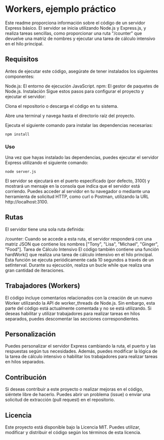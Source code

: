 # Workers, ejemplo práctico
Este readme proporciona información sobre el código de un servidor Express básico. El servidor se inicia utilizando Node.js y Express.js, y realiza tareas sencillas, como proporcionar una ruta "/counter" que devuelve una matriz de nombres y ejecutar una tarea de cálculo intensivo en el hilo principal.

## Requisitos
Antes de ejecutar este código, asegúrate de tener instalados los siguientes componentes:

Node.js: El entorno de ejecución JavaScript.
npm: El gestor de paquetes de Node.js.
Instalación
Sigue estos pasos para configurar el proyecto y ejecutar el servidor:

Clona el repositorio o descarga el código en tu sistema.

Abre una terminal y navega hasta el directorio raíz del proyecto.

Ejecuta el siguiente comando para instalar las dependencias necesarias:

`npm install`

### Uso
Una vez que hayas instalado las dependencias, puedes ejecutar el servidor Express utilizando el siguiente comando:

`node server.js`

El servidor se ejecutará en el puerto especificado (por defecto, 3100) y mostrará un mensaje en la consola que indica que el servidor está corriendo. Puedes acceder al servidor en tu navegador o mediante una herramienta de solicitud HTTP, como curl o Postman, utilizando la URL http://localhost:3100.

## Rutas
El servidor tiene una sola ruta definida:

/counter: Cuando se accede a esta ruta, el servidor responderá con una matriz JSON que contiene los nombres ["Tony", "Lisa", "Michael", "Ginger", "Food"].
Tarea de Cálculo Intensivo
El código también contiene una función hardWork() que realiza una tarea de cálculo intensivo en el hilo principal. Esta función se ejecuta periódicamente cada 10 segundos a través de un setInterval. Durante su ejecución, realiza un bucle while que realiza una gran cantidad de iteraciones.

## Trabajadores (Workers)
El código incluye comentarios relacionados con la creación de un nuevo Worker utilizando la API de worker_threads de Node.js. Sin embargo, esta parte del código está actualmente comentada y no se está utilizando. Si deseas habilitar y utilizar trabajadores para realizar tareas en hilos separados, puedes descomentar las secciones correspondientes.

## Personalización
Puedes personalizar el servidor Express cambiando la ruta, el puerto y las respuestas según tus necesidades. Además, puedes modificar la lógica de la tarea de cálculo intensivo o habilitar los trabajadores para realizar tareas en hilos separados.

## Contribución
Si deseas contribuir a este proyecto o realizar mejoras en el código, siéntete libre de hacerlo. Puedes abrir un problema (issue) o enviar una solicitud de extracción (pull request) en el repositorio.

## Licencia
Este proyecto está disponible bajo la Licencia MIT. Puedes utilizar, modificar y distribuir el código según los términos de esta licencia.